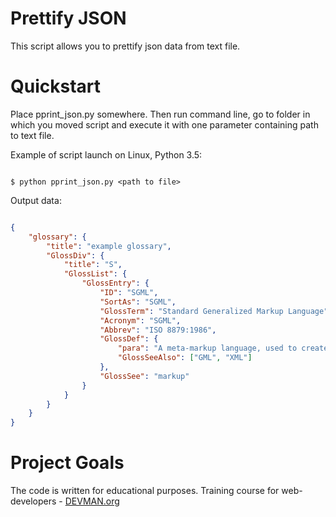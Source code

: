 # Prettify JSON

This script allows you to prettify json data from text file.

# Quickstart

Place pprint_json.py somewhere. Then run command line, go to folder in which you moved script and execute it with one parameter containing path to text file.

Example of script launch on Linux, Python 3.5:

```#!bash

$ python pprint_json.py <path to file>

```

Output data:
```json

{
    "glossary": {
        "title": "example glossary",
		"GlossDiv": {
            "title": "S",
			"GlossList": {
                "GlossEntry": {
                    "ID": "SGML",
					"SortAs": "SGML",
					"GlossTerm": "Standard Generalized Markup Language",
					"Acronym": "SGML",
					"Abbrev": "ISO 8879:1986",
					"GlossDef": {
                        "para": "A meta-markup language, used to create markup languages such as DocBook.",
						"GlossSeeAlso": ["GML", "XML"]
                    },
					"GlossSee": "markup"
                }
            }
        }
    }
}

```

# Project Goals

The code is written for educational purposes. Training course for web-developers - [DEVMAN.org](https://devman.org)
